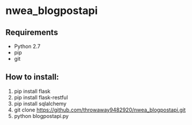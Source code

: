 # nwea_blogpostapi

## Requirements
* Python 2.7
* pip
* git

## How to install:
1. pip install flask
2. pip install flask-restful
3. pip install sqlalchemy
4. git clone https://github.com/throwaway9482920/nwea_blogpostapi.git
5. python blogpostapi.py
 
